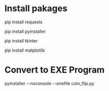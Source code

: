 # Install pakages
pip install requests

pip install pyinstaller

pip install tkinter

pip install matplotlib

# Convert to EXE Program
pyinstaller --noconsole --onefile coin_flip.py

